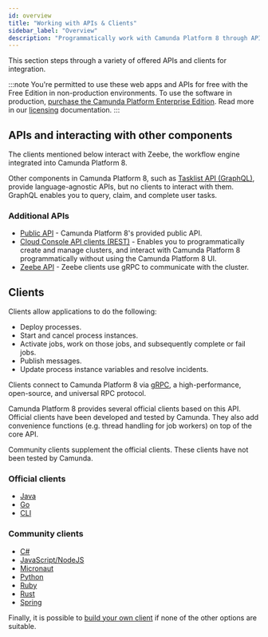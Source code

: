 ```yaml
---
id: overview
title: "Working with APIs & Clients"
sidebar_label: "Overview"
description: "Programmatically work with Camunda Platform 8 through APIs & clients"
---
```


This section steps through a variety of offered APIs and clients for integration.

:::note
You're permitted to use these web apps and APIs for free with the Free Edition in non-production environments. To use the software in production, [purchase the Camunda Platform Enterprise Edition](https://camunda.com/products/cloud/camunda-cloud-enterprise-contact/). Read more in our [licensing](../reference/licenses.md) documentation.
:::

## APIs and interacting with other components

The clients mentioned below interact with Zeebe, the workflow engine integrated into Camunda Platform 8.

Other components in Camunda Platform 8, such as [Tasklist API (GraphQL)](/apis-clients/tasklist-api/generated.md), provide language-agnostic APIs, but no clients to interact with them. GraphQL enables you to query, claim, and complete user tasks.

### Additional APIs

- [Public API](public-api.md) - Camunda Platform 8's provided public API.
- [Cloud Console API clients (REST)](console-api-reference.md) - Enables you to programmatically create and manage clusters, and interact with Camunda Platform 8 programmatically without using the Camunda Platform 8 UI.
- [Zeebe API](grpc.md) - Zeebe clients use gRPC to communicate with the cluster.

## Clients

Clients allow applications to do the following:

- Deploy processes.
- Start and cancel process instances.
- Activate jobs, work on those jobs, and subsequently complete or fail jobs.
- Publish messages.
- Update process instance variables and resolve incidents.

Clients connect to Camunda Platform 8 via [gRPC](https://grpc.io), a high-performance, open-source, and universal RPC protocol.

Camunda Platform 8 provides several official clients based on this API. Official clients have been developed and tested by Camunda. They also add convenience functions (e.g. thread handling for job workers) on top of the core API.

Community clients supplement the official clients. These clients have not been tested by Camunda.

### Official clients

- [Java](java-client/index.md)
- [Go](go-client/get-started.md)
- [CLI](cli-client/index.md)

### Community clients

- [C#](community-clients/c-sharp.md)
- [JavaScript/NodeJS](community-clients/javascript.md)
- [Micronaut](community-clients/micronaut.md)
- [Python](community-clients/python.md)
- [Ruby](community-clients/ruby.md)
- [Rust](community-clients/rust.md)
- [Spring](community-clients/spring.md)

Finally, it is possible to [build your own client](build-your-own-client.md) if none of the other options are suitable.
